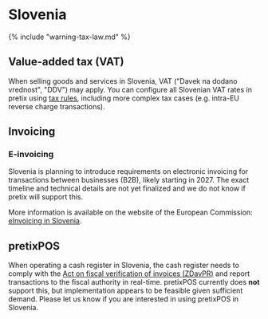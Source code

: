 # Slovenia

{% include "warning-tax-law.md" %}

## Value-added tax (VAT)

When selling goods and services in Slovenia, VAT ("Davek na dodano vrednost", "DDV") may apply.
You can configure all Slovenian VAT rates in pretix using [tax rules](../../guides/taxes.md), including more complex tax cases (e.g. intra-EU reverse charge transactions).

## Invoicing

### E-invoicing

Slovenia is planning to introduce requirements on electronic invoicing for transactions between businesses (B2B), likely starting in 2027.
The exact timeline and technical details are not yet finalized and we do not know if pretix will support this.

More information is available on the website of the European Commission: [eInvoicing in Slovenia](https://ec.europa.eu/digital-building-blocks/sites/display/DIGITAL/eInvoicing+in+Slovenia).

## pretixPOS

When operating a cash register in Slovenia, the cash register needs to comply with the [Act on fiscal verification of invoices (ZDavPR)](https://www.fu.gov.si/en/supervision/areas_of_work/fiscal_verification_of_invoices_and_pre_numbered_receipt_book#c3177) and report transactions to the fiscal authority in real-time.
pretixPOS currently does **not** support this, but implementation appears to be feasible given sufficient demand.
Please let us know if you are interested in using pretixPOS in Slovenia.